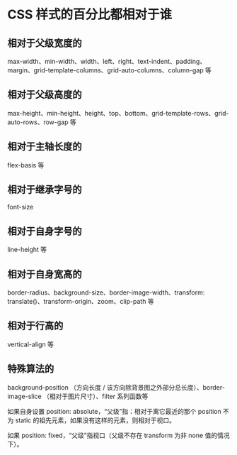# CSS 样式的百分比都相对于谁

## 相对于父级宽度的

max-width、min-width、width、left、right、text-indent、padding、margin、grid-template-columns、grid-auto-columns、column-gap 等

## 相对于父级高度的

max-height、min-height、height、top、bottom、grid-template-rows、grid-auto-rows、row-gap 等

## 相对于主轴长度的

flex-basis 等

## 相对于继承字号的

font-size

## 相对于自身字号的

line-height 等

## 相对于自身宽高的

border-radius、background-size、border-image-width、transform: translate()、transform-origin、zoom、clip-path 等

## 相对于行高的

vertical-align 等

## 特殊算法的

background-position （方向长度 / 该方向除背景图之外部分总长度）、border-image-slice （相对于图片尺寸）、filter 系列函数等

如果自身设置 position: absolute，“父级”指：相对于离它最近的那个 position 不为 static 的祖先元素，如果没有这样的元素，则相对于视口。

如果 position: fixed，“父级”指视口（父级不存在 transform 为非 none 值的情况下）。
